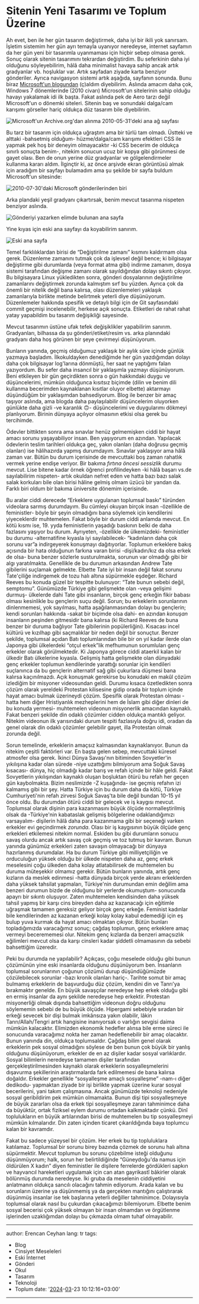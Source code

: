 # Sitenin Yeni Tasarımı ve Toplum Üzerine

Ah evet, ben ile her gün tasarım değiştirmek, daha iyi bir ikili yok sanırsam. İşletim sistemim her gün ayrı temayla uyanıyor neredeyse, internet sayfamın da her gün yeni bir tasarımla uyanmaması için hiçbir sebep olmasa gerek. Sonuç olarak sitenin tasarımını tekrardan değiştirdim. Bu seferkinin daha iyi olduğunu söyleyebilirim, hâlâ daha minimalist havaya sahip ancak artık gradyanlar vb. hoşluklar var. Artık sayfadan ziyade karta benziyor gönderiler. Ayrıca navigasyon sistemi artık aşağıda, sayfanın sonunda. Bunu biraz [Microsoft'un blogundan](https://devblogs.microsoft.com) (ç)aldım diyebilirim. Aslında amacım daha çok, Windows 7 dönemlerinde (2010 civarı) Microsoft'un sitelerinin sahip olduğu havayı yakalamak idi ilk başta. Fakat aslında pek de Aero tarzı değil Microsoft'un o dönemki siteleri. Sitenin baş ve sonundaki dalga/cam karışımı görseller hariç oldukça düz tasarım bile diyebilirim.

![Microsoft'un Archive.org'dan alınma 2010-05-31'deki ana ağ sayfası](2010-ms-site.png)

Bu tarz bir tasarım için oldukça uğraştım ama bir türlü tam olmadı. Üstteki ve alttaki -bahsetmiş olduğum- hüzme/dalga/cam karışımı efektleri CSS ile yapmak pek hoş bir deneyim olmayacaktır -ki CSS becerim de oldukça sınırlı sonuçta benim-, nitekim sonucun ucuz bir kopya gibi görünmesi de gayet olası. Ben de onun yerine düz gradyanlar ve gölgelendirmeler kullanma kararı aldım. İlginçtir ki, az önce arşivde ekran görüntüsü almak için aradığım bir sayfayı bulamadım ama şu şekilde bir sayfa buldum Microsoft'un sitesinde:

![2010-07-30'daki Microsoft gönderilerinden biri](2010-ms-oyun.png)

Arka plandaki yeşil gradyanı çıkartırsak, benim mevcut tasarıma nispeten benziyor aslında.

![Gönderiyi yazarken elimde bulunan ana sayfa](yeni-ana-sayfa.png)

Yine kıyas için eski ana sayfayı da koyabilirim sanırım.

![Eski ana sayfa](eski-ana-sayfa.png)

Temel farklılıklardan birisi de “Değiştirilme zamanı” kısmını kaldırmam olsa gerek. Düzenleme zamanını tutmak çok da işlevsel değil bence; ki bilgisayar değiştirme gibi durumlarda (veya format atma gibi) indirme zamanım, dosya sistemi tarafından değişme zamanı olarak sayıldığından dolayı sıkıntı çıkıyor. Bu bilgisayara Linux yükledikten sonra, gönderi dosyalarının değiştirilme zamanlarını değiştirmek zorunda kalmıştım sırf bu yüzden. Ayrıca çok da önemli bir nitelik değil bana kalırsa, olası düzenlemeleri yaklaşık zamanlarıyla birlikte metinde belirtmek yeterli diye düşünüyorum. Düzenlemeler hakkında spesifik ve detaylı bilgi için de Git sayfasındaki commit geçmişi incelenebilir, herkese açık sonuçta. Etiketleri de rahat rahat yatay yapabildim bu tasarım değişikliği sayesinde.

Mevcut tasarımın üstüne ufak tefek değişiklikler yapabilirim sanırım. Gradyanları, bilhassa da şu gönderi/etiket/resim vs. arka planındaki gradyanı daha hoş görünen bir şeye çevirmeyi düşünüyorum.

Bunların yanında, geçmiş olduğumuz yaklaşık bir aylık süre içinde günlük yazmaya başladım. İlkokuldayken denediğimde her gün yazdığımdan dolayı daha çok bilgisayar log'larına dönmüştü, her saat ne yaptığımı falan yazıyordum. Bu sefer daha insancıl bir yaklaşımla yazmayı düşünüyorum. Beni etkileyen bir gün geçirdikten sonra o gün hakkındaki duygu ve düşüncelerimi, mümkün olduğunca kısıtsız biçimde (dilin ve benim dili kullanma becerimden kaynaklanan kısıtlar oluyor elbette) aktarmayı düşündüğüm bir yaklaşımdan bahsediyorum. Blog ile benzer bir amaç taşıyor aslında, ama blogda daha paylaşılabilir düşüncelerim oluyorken günlükte daha gizli -ve karanlık 🙃- düşüncelerimi ve duygularımı dökmeyi planlıyorum. Birinin dünyaya açılıyor olmasının etkisi olsa gerek bu tercihimde.

Ödevler bittikten sonra ama sınavlar henüz gelmemişken ciddi bir hayat amacı sorunu yaşayabiliyor insan. Ben yaşıyorum en azından. Yapılacak ödevlerin teslim tarihleri oldukça geç, yakın olanları (daha doğrusu geçmiş olanları) ise hâlihazırda yapmış durumdayım. Sınavlar yaklaşıyor ama hâlâ zaman var. Bütün bu durum içerisinde de mevcuttaki boş zaman rahatlık vermek yerine endişe veriyor. Bir bakıma _fırtına öncesi sessizlik_ durumu mevcut. Lise bitene kadar örnek öğrenci profilindeyken -ki hâlâ başarı vs.de sayılabilirim nispeten- artık okuldan nefret eden ve hatta bazı bazı salak salak korkuları bile olan birisi hâline gelmiş olmam üzücü bir yandan da. Farklı biri oldum bir bakıma üniversite dönemim içerisinde.

Bu aralar ciddi derecede “Erkeklere uygulanan toplumsal baskı” türünden videolara sarmış durumdayım. Bu cümleyi okuyan birçok insan -özellikle de feministler- böyle bir şeyin olmadığını bana söylemek için kendilerini yiyeceklerdir muhtemelen. Fakat böyle bir durum ciddi anlamda mevcut. En kötü kısmı ise, 19. yyda feministlerin yaşadığı baskının belki de daha fazlasını yaşıyor bu durum. Ayrıyeten, -özellikle de ülkemizdeki- feministler bu durumu -alternatifine kıyasla iyi sayılabilecek- “kadınların daha çok sorunu var”a indirgeyerek konuşmayı dağıtıyorlar. Toplumun erkeklere bakış açısında bir hata olduğunun farkına varan birisi -dişi/kadın/kız da olsa erkek de olsa- buna benzer sözlerle susturulmakta, sorunun var olmadığı gibi bir algı yaratılmakta. Genellikle de bu durumun arkasından Andrew Tate gibilerini suçlamak gelmekte. Elbette Tate iyi bir insan değil fakat sorunu Tate'çiliğe indirgemek de tozu halı altına süpürmekle eşdeğer. Richard Reeves bu konuda güzel bir tespitte bulunuyor: “Tate bunun sebebi değil, semptomu”. Günümüzde Türkiye gibi gelişmekte olan -veya gelişimi durmuş- ülkelerde dahi Tate gibi insanların, birçok genç erkeğin fikir babası olması kesinlikle bu gençlerin suçu değil. Sorun; bu erkeklerin sorunlarının dinlenmemesi, yok sayılması, hatta aşağılanmasından dolayı bu gençlerin; kendi sorunları hakkında -sakat bir biçimde olsa dahi- en azından _konuşan_ insanların peşinden gitmesidir bana kalırsa (ki Richard Reeves de buna benzer bir duruma bağlıyor Tate gibilerinin popülerliğini). Kısacası incel kültürü ve kızılhap gibi saçmalıklar bir neden değil bir sonuçtur. Benzer şekilde, toplumsal açıdan Batı toplumlarından bile bir on yıl kadar ilerde olan Japonya gibi ülkelerdeki “otçul erkek”lik mefhumunun sorumluları genç erkekler olarak görülmektedir. Ki Japonya görece ciddi ataerkil kalan bir ülkedir Batı ülkelerine kıyasla. Gelişmiş hatta gelişmekte olan dünyadaki genç erkekler toplumun kendilerinde yarattığı sorunlar için kendileri suçlanınca da bu gençlerin alternatif sağ gibi çukurlara düşmesi bana kalırsa kaçınılmazdı. Açık konuşmak gerekirse bu konudaki en makûl çözüm izlediğim bir misyoner videosundan geldi. Durumu kısaca özetledikten sonra çözüm olarak yereldeki Protestan kilisesine gidip orada bir toplum içinde hayat amacı bulmak üzerineydi çözüm. Spesifik olarak Protestan olması -hatta hem diğer Hristiyanlık mezheplerini hem de İslam gibi diğer dinleri de bu konuda yermesi- muhtemelen videonun misyonerlik amacından kaynaklı. Fakat benzeri şekilde din odaklı çözümler cidden oldukça mantıklı geliyor. Nitekim videonun ilk yarısındaki durum tespiti fazlasıyla doğru idi, oradan da genel olarak din odaklı çözümler gelebilir gayet, illa Protestan olmak zorunda değil.

Sorun temelinde, erkeklerin amaçsız kalmasından kaynaklanıyor. Bunun da nitekim çeşitli faktörleri var. En başta gelen sebep, mevcuttaki küresel atmosfer olsa gerek. İkinci Dünya Savaşı'nın bitiminden Sovyetler'in yıkılışına kadar olan sürede -niye uzattığımı bilmiyorum ama Soğuk Savaş kısacası- dünya, hiç olmadığı kadar barış ve refah içinde bir hâle geldi. Fakat Sovyetlerin yıkılışından kaynaklı oluşan boşluktan ötürü bu refah her geçen gün kaybolmakta. Bizim neslimizde -Z kuşağında- ise geçmiş refahın izi kalmamış gibi bir şey. Hatta Türkiye için bu durum daha da kötü, Türkiye Cumhuriyeti'nin refah zirvesi Soğuk Savaş'ta bile değil bundan 10-15 yıl önce oldu. Bu durumdan ötürü ciddi bir gelecek ve iş kaygısı mevcut. Toplumsal olarak dişinin para kazanmasını büyük ölçüde normalleştirilmiş olsak da -Türkiye'nin kabataslak gelişmiş bölgelerine odaklandığımızı varsayalım- dişilerin hâlâ daha para kazanmama gibi bir seçeneği varken erkekler evi geçindirmek _zorunda_. Olası bir iş kaygısının büyük ölçüde genç erkekleri etkilemesi nitekim normal. Eskiden bu gibi durumların sonucu savaş olurdu ancak artık savaş çok geçmiş ve toz tutmuş bir kavram. Bunun yanında günümüz erkekleri zaten savaşın olmayacağı bir dünyaya hazırlanmış durumdalar. Ha bu durum Türkiye gibi milliyetçiliğin ve orduculuğun yüksek olduğu bir ülkede nispeten daha az, genç erkek meselesini çoğu ülkeden daha kolay atlatabilirsek de muhtemelen bu duruma müteşekkir olmamız gerekir. Bütün bunların yanında, artık genç kızların da meslek edinmesi -hatta dünyada birçok yerde akranı erkeklerden daha yüksek tahsilat yapmaları, Türkiye'nin durumundan emin değilim ama benzeri durumun bizde de olduğunu bir yerlerde okumuştum- sonucunda apayrı bir sıkıntı oluşuyor. Zaten muhtemelen kendisinden daha yüksek tahsil yapmış bir karşı cins bireyden daha az kazanacağı için eğitimle uğraşmak tamamen gereksiz geliyor birçok genç erkeğe. Feminist kadınlar bile kendilerinden az kazanan erkeği kolay kolay kabul edemediği için eş bulup yuva kurmak da hayat amacı olmaktan çıkıyor. Bütün bunları topladığımızda varacağımız sonuç; çağdaş toplumun, genç erkeklere amaç vermeyi becerememesi olur. Nitekim genç kızlarda da benzeri amaçsızlık eğilimleri mevcut olsa da karşı cinsleri kadar şiddetli olmamasının da sebebi bahsettiğim üzeredir.

Peki bu durumda ne yapılabilir? Açıkçası, çoğu meselede olduğu gibi bunun çözümünün yine eski insanlarda olduğunu düşünüyorum ben. İnsanların toplumsal sorunlarının çoğunun çözümü durup düşündüğümüzde çözülebilecek sorunlar -bazı kronik olanları hariç-. Tarihte somut bir amaç bulmamış erkeklerin de başvurduğu düz çözüm, kendini din ve Tanrı'ya bırakmaktır genelde. En büyük savaşçılar neredeyse hep erkek olduğu gibi en ermiş insanlar da aynı şekilde neredeyse hep erkektir. Protestan misyonerliği olmak dışında bahsettiğim videonun doğru olduğunu söylememin sebebi de bu büyük ölçüde. Hipergami sebebiyle sıradan bir erkeği sevecek bir dişi bulmak imkânsıza yakın olabilir, lâkin Tanrı/Allah/Tengri artık hangisine inanıyorsak o varlığın sevgisi daima mümkün kalacaktır. Elimizden ekonomik hedefler alınsa bile erme süreci ile sonucunda varacağımız nokta her zaman hedeflenebilir bir amaç olacaktır. Bunun yanında din, oldukça toplumsaldır. Çağdaş bilim genel olarak erkeklerin pek sosyal olmadığını söylese de ben bunun çok büyük bir yanlış olduğunu düşünüyorum, erkekler de en az dişiler kadar sosyal varlıklardır. Sosyal bilimlerin neredeyse tamamen dişiler tarafından gerçekleştirilmesinden kaynaklı olarak erkeklerin sosyalleşmelerini dışavurma şekillerinin araştırmalarda fark edilmemesi de bana kalırsa doğaldır. Erkekler genellikle “sosyalleşme amaçlı sosyalleşme” -nam-ı diğer dedikodu- yapmaktan ziyade bir işi birlikte yapmak üzerine kurar sosyal becerilerini, yani takım çalışmasına. Ancak günümüzde teknoloji nedeniyle sosyal geribildirim pek mümkün olmamakta. Bunun dişi tipi sosyalleşmeye de büyük zararları olsa da erkek tipi sosyalleşmeye zararı tahminimce daha da büyüktür, ortak fiziksel eylem durumu ortadan kalkmaktadır çünkü. Dinî toplulukların en büyük artılarından birisi de muhtemelen bu tip sosyalleşmeyi mümkün kılmalarıdır. Din zaten içinden ticaret çıkarıldığında baya toplumcu kalan bir kavramdır.

Fakat bu sadece yüzeysel bir çözüm. Her erkek bu tip topluluklara katılamaz. Toplumsal bir sorunu birey bazında çözmek de sorunu halı altına süpürmektir. Mevcut toplumun bu sorunu çözebilme isteği olduğunu düşünmüyorum; halk, sorun her belirtildiğinde “Güneydoğu'da namus için öldürülen X kadın” diyen feministler ile dişilere ferrelerde gördükleri sapkın ve hayvancıl hareketleri uygulamak için can atan gayrikastî bâkirler olarak bölünmüş durumda neredeyse. İki gruba da meselenin ciddiyetini anlatmanın oldukça sancılı olacağını tahmin ediyorum. Arada kalan ve bu sorunların üzerine ya düşünmemiş ya da gerçekten mantığını çalıştırarak düşünmüş insanlar ise tek başlarına yeterli değiller tahminimce. Dolayısıyla toplumsal olarak nasıl bu çukurdan çıkacağımızı bilemiyorum. Elbette benim sosyal becerisi çok yüksek olmayan bir insan olmamdan ve örgütlenme işlerinden uzaklığımdan dolayı bu çıkmazda olmam tuhaf olmayabilir.

---
author: Erencan Ceyhan
lang: tr
tags:
- Blog
- Cinsiyet Meseleleri
- Eski İnternet
- Gönderi
- Okul
- Tasarım
- Teknoloji
- Toplum
date: '[2024](/gönderiler/2024)-[03](/gönderiler/2024/03)-23 10:12:16+03:00'
---
